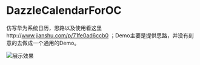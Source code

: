 # DazzleCalendarForOC
仿写华为系统日历，思路以及使用看这里http://www.jianshu.com/p/71fe0ad6ccb0 ；Demo主要是提供思路，并没有刻意的去做成一个通用的Demo。

![展示效果](https://github.com/TheBloodElf/DazzleCalendarForOC/blob/master/日历控件效果.gif)
